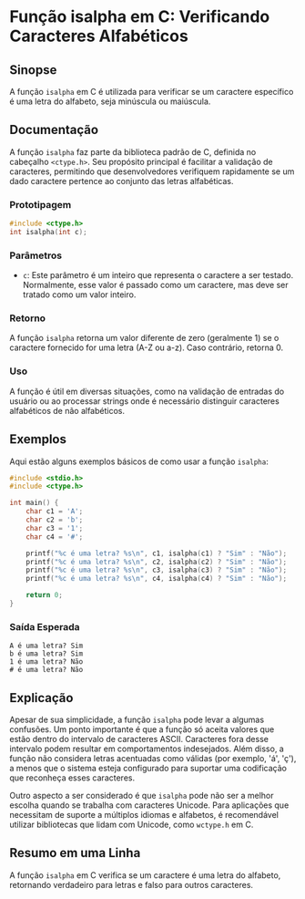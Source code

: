 <!--
Meta Description: # Função isalpha em C: Verificando Caracteres Alfabéticos ## Sinopse A função `isalpha` em C é utilizada para verificar se um caractere específico é u...
Meta Keywords: isalpha, uma, letra, função, que
-->

# Função isalpha em C: Verificando Caracteres Alfabéticos

## Sinopse
A função `isalpha` em C é utilizada para verificar se um caractere específico é uma letra do alfabeto, seja minúscula ou maiúscula.

## Documentação
A função `isalpha` faz parte da biblioteca padrão de C, definida no cabeçalho `<ctype.h>`. Seu propósito principal é facilitar a validação de caracteres, permitindo que desenvolvedores verifiquem rapidamente se um dado caractere pertence ao conjunto das letras alfabéticas.

### Prototipagem
```c
#include <ctype.h>
int isalpha(int c);
```

### Parâmetros
- `c`: Este parâmetro é um inteiro que representa o caractere a ser testado. Normalmente, esse valor é passado como um caractere, mas deve ser tratado como um valor inteiro.

### Retorno
A função `isalpha` retorna um valor diferente de zero (geralmente 1) se o caractere fornecido for uma letra (A-Z ou a-z). Caso contrário, retorna 0.

### Uso
A função é útil em diversas situações, como na validação de entradas do usuário ou ao processar strings onde é necessário distinguir caracteres alfabéticos de não alfabéticos.

## Exemplos
Aqui estão alguns exemplos básicos de como usar a função `isalpha`:

```c
#include <stdio.h>
#include <ctype.h>

int main() {
    char c1 = 'A';
    char c2 = 'b';
    char c3 = '1';
    char c4 = '#';

    printf("%c é uma letra? %s\n", c1, isalpha(c1) ? "Sim" : "Não");
    printf("%c é uma letra? %s\n", c2, isalpha(c2) ? "Sim" : "Não");
    printf("%c é uma letra? %s\n", c3, isalpha(c3) ? "Sim" : "Não");
    printf("%c é uma letra? %s\n", c4, isalpha(c4) ? "Sim" : "Não");

    return 0;
}
```

### Saída Esperada
```
A é uma letra? Sim
b é uma letra? Sim
1 é uma letra? Não
# é uma letra? Não
```

## Explicação
Apesar de sua simplicidade, a função `isalpha` pode levar a algumas confusões. Um ponto importante é que a função só aceita valores que estão dentro do intervalo de caracteres ASCII. Caracteres fora desse intervalo podem resultar em comportamentos indesejados. Além disso, a função não considera letras acentuadas como válidas (por exemplo, 'á', 'ç'), a menos que o sistema esteja configurado para suportar uma codificação que reconheça esses caracteres.

Outro aspecto a ser considerado é que `isalpha` pode não ser a melhor escolha quando se trabalha com caracteres Unicode. Para aplicações que necessitam de suporte a múltiplos idiomas e alfabetos, é recomendável utilizar bibliotecas que lidam com Unicode, como `wctype.h` em C.

## Resumo em uma Linha
A função `isalpha` em C verifica se um caractere é uma letra do alfabeto, retornando verdadeiro para letras e falso para outros caracteres.